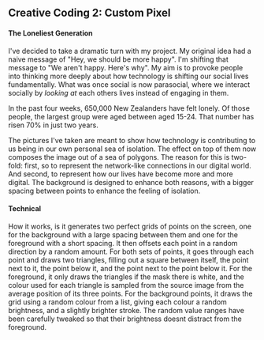 ## Creative Coding 2: Custom Pixel


#### The Loneliest Generation
I've decided to take a dramatic turn with my project. My original idea had a naive message of "Hey, we should be more happy". I'm shifting that message to "We aren't happy. Here's why". My aim is to provoke people into thinking more deeply about how technology is shifting our social lives fundamentally. What was once social is now parasocial, where we interact socially by *looking at* each others lives instead of engaging in them.

In the past four weeks, 650,000 New Zealanders have felt lonely. Of those people, the largest group were aged between aged 15-24. That number has risen 70% in just two years.

The pictures I've taken are meant to show how technology is contributing to us being in our own personal sea of isolation. The effect on top of them now composes the image out of a sea of polygons. The reason for this is two-fold: first, so to represent the network-like connections in our digital world. And second, to represent how our lives have become more and more digital. The background is designed to enhance both reasons, with a bigger spacing between points to enhance the feeling of isolation.  
 
#### Technical
How it works, is it generates two perfect grids of points on the screen, one for the background with a large spacing between them and one for the foreground with a short spacing. It then offsets each point in a random direction by a random amount. For both sets of points, it goes through each point and draws two triangles, filling out a square between itself, the point next to it, the point below it, and the point next to the point below it. For the foreground, it only draws the triangles if the mask there is white, and the colour used for each triangle is sampled from the source image from the average position of its three points. For the background points, it draws the grid using a random colour from a list, giving each colour a random brightness, and a slightly brighter stroke. The random value ranges have been carefully tweaked so that their brightness doesnt distract from the foreground.